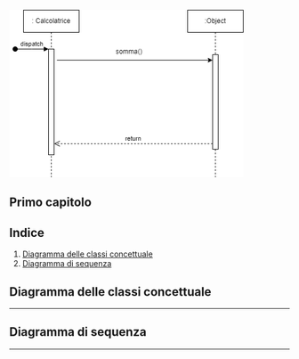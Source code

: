 ![alt text](Diagramma_senza_titolo.png)

## Primo capitolo

## Indice
1. [Diagramma delle classi concettuale](#diagramma-delle-classi-concettuale)
2. [Diagramma di sequenza](#diagramma-di-sequenza)

## Diagramma delle classi concettuale
***

## Diagramma di sequenza
***